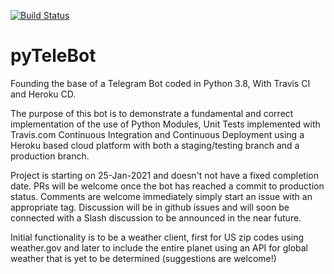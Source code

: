[![Build Status](https://travis-ci.com/Sonophoto/pyTeleBot.svg?branch=master)](https://travis-ci.com/Sonophoto/pyTeleBot)


# pyTeleBot

Founding the base of a Telegram Bot coded in Python 3.8, With Travis CI and Heroku CD.

The purpose of this bot is to demonstrate a fundamental and correct implementation of the use of Python Modules, Unit Tests implemented with Travis.com Continuous Integration and Continuous Deployment using a Heroku based cloud platform with both a staging/testing branch and a production branch.

Project is starting on 25-Jan-2021 and doesn't not have a fixed completion date. PRs will be welcome once the bot has reached a commit to production status. Comments are welcome immediately simply start an issue with an appropriate tag. Discussion will be in github issues and will soon be connected with a Slash discussion to be announced in the near future.

Initial functionality is to be a weather client, first for US zip codes using weather.gov and later to include the entire planet using an API for global weather that is yet to be determined (suggestions are welcome!)
